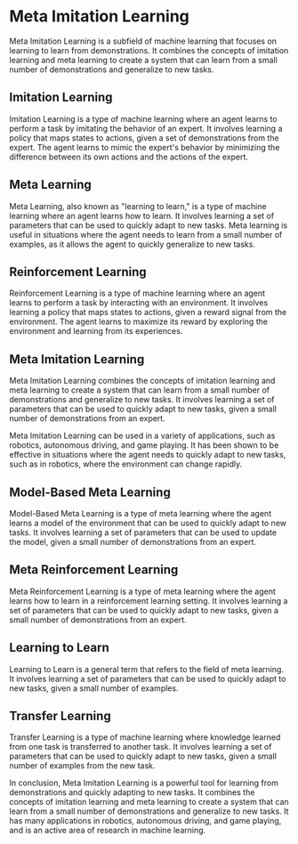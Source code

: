 # Meta Imitation Learning

Meta Imitation Learning is a subfield of machine learning that focuses on learning to learn from demonstrations. It combines the concepts of imitation learning and meta learning to create a system that can learn from a small number of demonstrations and generalize to new tasks.

## Imitation Learning

Imitation Learning is a type of machine learning where an agent learns to perform a task by imitating the behavior of an expert. It involves learning a policy that maps states to actions, given a set of demonstrations from the expert. The agent learns to mimic the expert's behavior by minimizing the difference between its own actions and the actions of the expert.

## Meta Learning

Meta Learning, also known as "learning to learn," is a type of machine learning where an agent learns how to learn. It involves learning a set of parameters that can be used to quickly adapt to new tasks. Meta learning is useful in situations where the agent needs to learn from a small number of examples, as it allows the agent to quickly generalize to new tasks.

## Reinforcement Learning

Reinforcement Learning is a type of machine learning where an agent learns to perform a task by interacting with an environment. It involves learning a policy that maps states to actions, given a reward signal from the environment. The agent learns to maximize its reward by exploring the environment and learning from its experiences.

## Meta Imitation Learning

Meta Imitation Learning combines the concepts of imitation learning and meta learning to create a system that can learn from a small number of demonstrations and generalize to new tasks. It involves learning a set of parameters that can be used to quickly adapt to new tasks, given a small number of demonstrations from an expert.

Meta Imitation Learning can be used in a variety of applications, such as robotics, autonomous driving, and game playing. It has been shown to be effective in situations where the agent needs to quickly adapt to new tasks, such as in robotics, where the environment can change rapidly.

## Model-Based Meta Learning

Model-Based Meta Learning is a type of meta learning where the agent learns a model of the environment that can be used to quickly adapt to new tasks. It involves learning a set of parameters that can be used to update the model, given a small number of demonstrations from an expert.

## Meta Reinforcement Learning

Meta Reinforcement Learning is a type of meta learning where the agent learns how to learn in a reinforcement learning setting. It involves learning a set of parameters that can be used to quickly adapt to new tasks, given a small number of demonstrations from an expert.

## Learning to Learn

Learning to Learn is a general term that refers to the field of meta learning. It involves learning a set of parameters that can be used to quickly adapt to new tasks, given a small number of examples.

## Transfer Learning

Transfer Learning is a type of machine learning where knowledge learned from one task is transferred to another task. It involves learning a set of parameters that can be used to quickly adapt to new tasks, given a small number of examples from the new task.

In conclusion, Meta Imitation Learning is a powerful tool for learning from demonstrations and quickly adapting to new tasks. It combines the concepts of imitation learning and meta learning to create a system that can learn from a small number of demonstrations and generalize to new tasks. It has many applications in robotics, autonomous driving, and game playing, and is an active area of research in machine learning.
